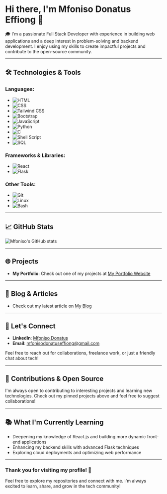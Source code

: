 # Hi there, I'm Mfoniso Donatus Effiong 👋

🎓 I'm a passionate Full Stack Developer with experience in building web applications and a deep interest in problem-solving and backend development. I enjoy using my skills to create impactful projects and contribute to the open-source community.

---

## 🛠 Technologies & Tools

### **Languages**:
- ![HTML](https://img.shields.io/badge/HTML5-E34F26?style=for-the-badge&logo=html5&logoColor=white)
- ![CSS](https://img.shields.io/badge/CSS3-1572B6?style=for-the-badge&logo=css3&logoColor=white)
- ![Tailwind CSS](https://img.shields.io/badge/Tailwind_CSS-38B2AC?style=for-the-badge&logo=tailwind-css&logoColor=white)
- ![Bootstrap](https://img.shields.io/badge/Bootstrap-563D7C?style=for-the-badge&logo=bootstrap&logoColor=white)
- ![JavaScript](https://img.shields.io/badge/JavaScript-323330?style=for-the-badge&logo=javascript&logoColor=F7DF1E)
- ![Python](https://img.shields.io/badge/Python-3776AB?style=for-the-badge&logo=python&logoColor=white)
- ![C](https://img.shields.io/badge/C-A8B9CC?style=for-the-badge&logo=c&logoColor=white)
- ![Shell Script](https://img.shields.io/badge/Shell_Script-4EAA25?style=for-the-badge&logo=gnu-bash&logoColor=white)
- ![SQL](https://img.shields.io/badge/SQL-4479A1?style=for-the-badge&logo=sql&logoColor=white)

### **Frameworks & Libraries**:
- ![React](https://img.shields.io/badge/React-20232A?style=for-the-badge&logo=react&logoColor=61DAFB)
- ![Flask](https://img.shields.io/badge/Flask-000000?style=for-the-badge&logo=flask&logoColor=white)

### **Other Tools**:
- ![Git](https://img.shields.io/badge/Git-F05032?style=for-the-badge&logo=git&logoColor=white)
- ![Linux](https://img.shields.io/badge/Linux-FCC624?style=for-the-badge&logo=linux&logoColor=black)
- ![Bash](https://img.shields.io/badge/Bash-4EAA25?style=for-the-badge&logo=gnu-bash&logoColor=white)

---

## 📈 GitHub Stats
![Mfoniso's GitHub stats](https://github-readme-stats.vercel.app/api?username=mfonisodonatuseffiong&show_icons=true&theme=radical)

---

## 🌐 Projects
- **My Portfolio**: Check out one of my projects at [My Portfolio Website](https://mfonisodonatuseffiong.github.io/)

---

## 📝 Blog & Articles
- Check out my latest article on [My Blog](https://medium.com/@mfonisodonatus.com)

---

## 💬 Let's Connect
- **LinkedIn**: [Mfoniso Donatus](https://www.linkedin.com/in/mfoniso-donatus)
- **Email**: mfonisodonatuseffiong@gmail.com

Feel free to reach out for collaborations, freelance work, or just a friendly chat about tech!

---

## 🤝 Contributions & Open Source
I'm always open to contributing to interesting projects and learning new technologies. Check out my pinned projects above and feel free to suggest collaborations!

---

## 📚 What I'm Currently Learning
- Deepening my knowledge of React.js and building more dynamic front-end applications
- Enhancing my backend skills with advanced Flask techniques
- Exploring cloud deployments and optimizing web performance

---

### Thank you for visiting my profile! 🚀
Feel free to explore my repositories and connect with me. I'm always excited to learn, share, and grow in the tech community!
